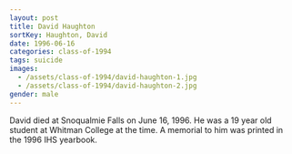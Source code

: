 ```yaml
---
layout: post
title: David Haughton
sortKey: Haughton, David
date: 1996-06-16
categories: class-of-1994
tags: suicide
images:
  - /assets/class-of-1994/david-haughton-1.jpg
  - /assets/class-of-1994/david-haughton-2.jpg
gender: male
---
```

David died at Snoqualmie Falls on June 16, 1996.  He was a 19 year old student at Whitman College at the time.  A memorial to him was printed in the 1996 IHS yearbook.